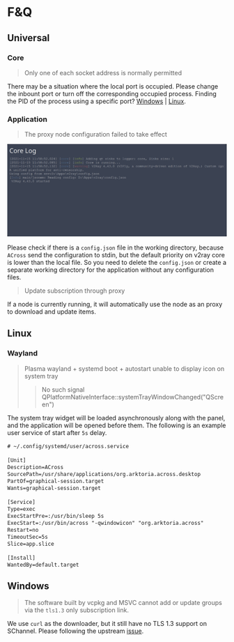 # F&Q

## Universal

### Core

> Only one of each socket address is normally permitted

There may be a situation where the local port is occupied. Please change the inbount port or turn off the corresponding occupied process. Finding the PID of the process using a specific port? [Windows](https://stackoverflow.com/questions/48198/how-can-you-find-out-which-process-is-listening-on-a-tcp-or-udp-port-on-windows) | [Linux](https://unix.stackexchange.com/questions/106561/finding-the-pid-of-the-process-using-a-specific-port).

### Application

> The proxy node configuration failed to take effect

![config.json](/FAQ/use_local_config.png)

Please check if there is a `config.json` file in the working directory, because `ACross` send the configuration to stdin, but the default priority on v2ray core is lower than the local file. So you need to delete the `config.json` or create a separate working directory for the application without any configuration files.

> Update subscription through proxy

If a node is currently running, it will automatically use the node as an proxy to download and update items.

## Linux

### Wayland

> Plasma wayland + systemd boot + autostart unable to display icon on system tray
>
> > No such signal QPlatformNativeInterface::systemTrayWindowChanged("QScreen")

The system tray widget will be loaded asynchronously along with the panel, and the application will be opened before them. The following is an example user service of start after `5s` delay.

```systemd
# ~/.config/systemd/user/across.service

[Unit]
Description=ACross
SourcePath=/usr/share/applications/org.arktoria.across.desktop
PartOf=graphical-session.target
Wants=graphical-session.target

[Service]
Type=exec
ExecStartPre=:/usr/bin/sleep 5s
ExecStart=:/usr/bin/across "-qwindowicon" "org.arktoria.across"
Restart=no
TimeoutSec=5s
Slice=app.slice

[Install]
WantedBy=default.target
```

## Windows

> The software built by vcpkg and MSVC cannot add or update groups via the `tls1.3` only subscription link.

We use `curl` as the downloader, but it still have no TLS 1.3 support on SChannel. Please following the upstream [issue](https://github.com/curl/curl/pull/7784).
